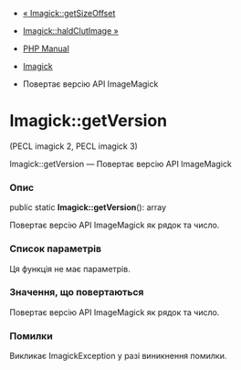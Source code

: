 - [« Imagick::getSizeOffset](imagick.getsizeoffset.md)
- [Imagick::haldClutImage »](imagick.haldclutimage.md)

- [PHP Manual](index.md)
- [Imagick](class.imagick.md)
- Повертає версію API ImageMagick

# Imagick::getVersion

(PECL imagick 2, PECL imagick 3)

Imagick::getVersion — Повертає версію API ImageMagick

### Опис

public static **Imagick::getVersion**(): array

Повертає версію API ImageMagick як рядок та число.

### Список параметрів

Ця функція не має параметрів.

### Значення, що повертаються

Повертає версію API ImageMagick як рядок та число.

### Помилки

Викликає ImagickException у разі виникнення помилки.
